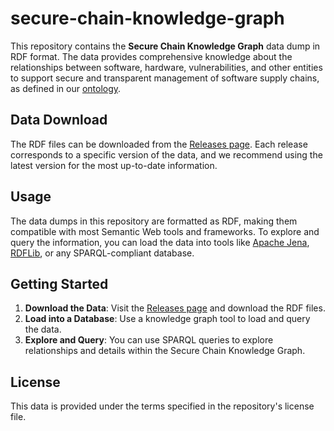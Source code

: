 # secure-chain-knowledge-graph

This repository contains the **Secure Chain Knowledge Graph** data dump in RDF format. The data provides comprehensive knowledge about the relationships between software, hardware, vulnerabilities, and other entities to support secure and transparent management of software supply chains, as defined in our [ontology](https://purdue-hcss.github.io/secure-chain-ontology/).

## Data Download

The RDF files can be downloaded from the [Releases page](https://github.com/purdue-hcss/secure-chain-knowledge-graph/releases). Each release corresponds to a specific version of the data, and we recommend using the latest version for the most up-to-date information.

## Usage

The data dumps in this repository are formatted as RDF, making them compatible with most Semantic Web tools and frameworks. To explore and query the information, you can load the data into tools like [Apache Jena](https://jena.apache.org/), [RDFLib](https://rdflib.readthedocs.io/), or any SPARQL-compliant database.

## Getting Started

1. **Download the Data**: Visit the [Releases page](https://github.com/purdue-hcss/secure-chain-knowledge-graph/releases) and download the RDF files.
2. **Load into a Database**: Use a knowledge graph tool to load and query the data.
3. **Explore and Query**: You can use SPARQL queries to explore relationships and details within the Secure Chain Knowledge Graph.

## License

This data is provided under the terms specified in the repository's license file.
